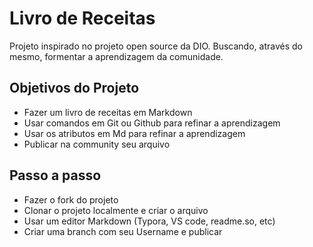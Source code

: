 # **Livro de Receitas**
  Projeto inspirado no projeto open source da DIO. Buscando, através do mesmo, formentar a aprendizagem da comunidade.
  
## Objetivos do Projeto
 - Fazer um livro de receitas em Markdown
 - Usar comandos em Git ou Github para refinar a aprendizagem
 - Usar os atributos em Md para refinar a aprendizagem
 - Publicar na community seu arquivo

## Passo a passo
 - Fazer o fork do projeto
 - Clonar o projeto localmente e criar o arquivo
 - Usar um editor Markdown (Typora, VS code, readme.so, etc)
 - Criar uma branch com seu Username e publicar
  
  
